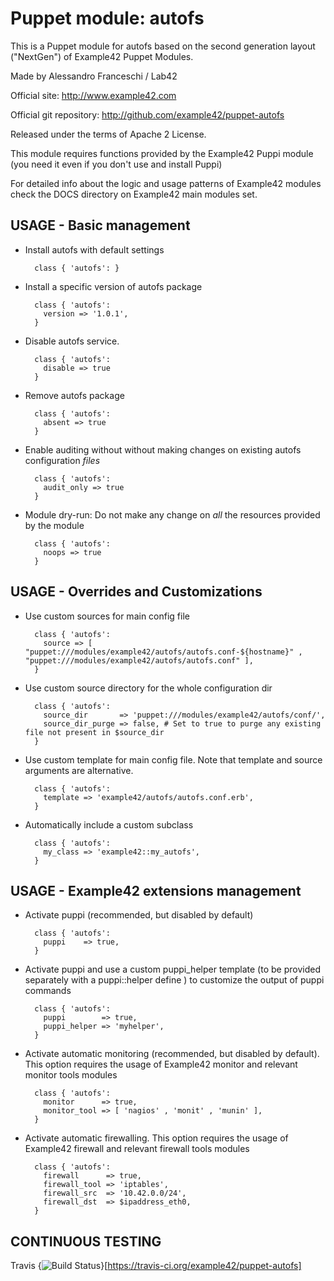# Puppet module: autofs

This is a Puppet module for autofs based on the second generation layout ("NextGen") of Example42 Puppet Modules.

Made by Alessandro Franceschi / Lab42

Official site: http://www.example42.com

Official git repository: http://github.com/example42/puppet-autofs

Released under the terms of Apache 2 License.

This module requires functions provided by the Example42 Puppi module (you need it even if you don't use and install Puppi)

For detailed info about the logic and usage patterns of Example42 modules check the DOCS directory on Example42 main modules set.


## USAGE - Basic management

* Install autofs with default settings

        class { 'autofs': }

* Install a specific version of autofs package

        class { 'autofs':
          version => '1.0.1',
        }

* Disable autofs service.

        class { 'autofs':
          disable => true
        }

* Remove autofs package

        class { 'autofs':
          absent => true
        }

* Enable auditing without without making changes on existing autofs configuration *files*

        class { 'autofs':
          audit_only => true
        }

* Module dry-run: Do not make any change on *all* the resources provided by the module

        class { 'autofs':
          noops => true
        }


## USAGE - Overrides and Customizations
* Use custom sources for main config file 

        class { 'autofs':
          source => [ "puppet:///modules/example42/autofs/autofs.conf-${hostname}" , "puppet:///modules/example42/autofs/autofs.conf" ], 
        }


* Use custom source directory for the whole configuration dir

        class { 'autofs':
          source_dir       => 'puppet:///modules/example42/autofs/conf/',
          source_dir_purge => false, # Set to true to purge any existing file not present in $source_dir
        }

* Use custom template for main config file. Note that template and source arguments are alternative. 

        class { 'autofs':
          template => 'example42/autofs/autofs.conf.erb',
        }

* Automatically include a custom subclass

        class { 'autofs':
          my_class => 'example42::my_autofs',
        }


## USAGE - Example42 extensions management 
* Activate puppi (recommended, but disabled by default)

        class { 'autofs':
          puppi    => true,
        }

* Activate puppi and use a custom puppi_helper template (to be provided separately with a puppi::helper define ) to customize the output of puppi commands 

        class { 'autofs':
          puppi        => true,
          puppi_helper => 'myhelper', 
        }

* Activate automatic monitoring (recommended, but disabled by default). This option requires the usage of Example42 monitor and relevant monitor tools modules

        class { 'autofs':
          monitor      => true,
          monitor_tool => [ 'nagios' , 'monit' , 'munin' ],
        }

* Activate automatic firewalling. This option requires the usage of Example42 firewall and relevant firewall tools modules

        class { 'autofs':       
          firewall      => true,
          firewall_tool => 'iptables',
          firewall_src  => '10.42.0.0/24',
          firewall_dst  => $ipaddress_eth0,
        }


## CONTINUOUS TESTING

Travis {<img src="https://travis-ci.org/example42/puppet-autofs.png?branch=master" alt="Build Status" />}[https://travis-ci.org/example42/puppet-autofs]
